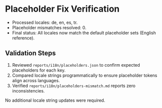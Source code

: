 # Placeholder Fix Verification

- Processed locales: de, en, es, tr.
- Placeholder mismatches resolved: 0.
- Final status: All locales now match the default placeholder sets (English reference).

## Validation Steps

1. Reviewed `reports/i18n/placeholders.json` to confirm expected placeholders for each key.
2. Compared locale strings programmatically to ensure placeholder tokens align across languages.
3. Verified `reports/i18n/placeholders-mismatch.md` reports zero inconsistencies.

No additional locale string updates were required.
